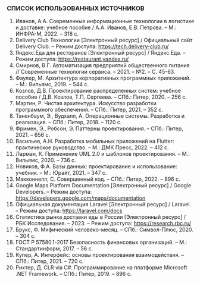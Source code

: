### СПИСОК ИСПОЛЬЗОВАННЫХ ИСТОЧНИКОВ

1. Иванов, А.А. Современные информационные технологии в логистике и доставке: учебное пособие / А.А. Иванов, Е.В. Петрова. – М.: ИНФРА-М, 2022. – 318 с.
2. Delivery Club Технологии [Электронный ресурс] / Официальный сайт Delivery Club. – Режим доступа: https://tech.delivery-club.ru/
3. Яндекс.Еда для ресторанов [Электронный ресурс] / Яндекс.Еда. – Режим доступа: https://restaurant.yandex.ru/
4. Смирнов, В.Г. Автоматизация предприятий общественного питания // Современные технологии сервиса. – 2021. – №2. – С. 45-63.
5. Фаулер, М. Архитектура корпоративных программных приложений. – М.: Вильямс, 2019. – 544 с.
6. Козлов, Д.В. Проектирование распределенных систем: учебное пособие / Д.В. Козлов, Т.П. Сергеева. – СПб.: Питер, 2020. – 256 с.
7. Мартин, Р. Чистая архитектура. Искусство разработки программного обеспечения. – СПб.: Питер, 2021. – 352 с.
8. Таненбаум, Э., Вудхалл, А. Операционные системы. Разработка и реализация. – СПб.: Питер, 2018. – 1120 с.
9. Фримен, Э., Робсон, Э. Паттерны проектирования. – СПб.: Питер, 2021. – 656 с.
10. Васильев, А.Н. Разработка мобильных приложений на Flutter: практическое руководство. – М.: ДМК Пресс, 2022. – 412 с.
11. Ларман, К. Применение UML 2.0 и шаблонов проектирования. – М.: Вильямс, 2020. – 736 с.
12. Новиков, Ф.А. Базы данных: проектирование и использование: учебник. – М.: Юрайт, 2021. – 347 с.
13. Макконнелл, С. Совершенный код. – СПб.: Питер, 2022. – 896 с.
14. Google Maps Platform Documentation [Электронный ресурс] / Google Developers. – Режим доступа: https://developers.google.com/maps/documentation
15. Официальная документация Laravel [Электронный ресурс] / Laravel. – Режим доступа: https://laravel.com/docs
16. Статистика рынка доставки еды в России [Электронный ресурс] / РБК Исследования. – 2023. – Режим доступа: https://research.rbc.ru/
17. Брукс, Ф. Мифический человеко-месяц. – СПб.: Символ-Плюс, 2020. – 304 с.
18. ГОСТ Р 57580.1-2017 Безопасность финансовых организаций. – М.: Стандартинформ, 2017. – 56 с.
19. Купер, А. Интерфейс: основы проектирования взаимодействия. – СПб.: Питер, 2021. – 720 с.
20. Рихтер, Д. CLR via C#. Программирование на платформе Microsoft .NET Framework. – СПб.: Питер, 2019. – 896 с.